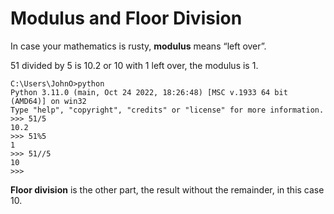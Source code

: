 # Modulus and Floor Division

In case your mathematics is rusty, **modulus** means “left over”.&#x20;

51 divided by 5 is 10.2 or 10 with 1 left over, the modulus is 1.

```
C:\Users\JohnO>python
Python 3.11.0 (main, Oct 24 2022, 18:26:48) [MSC v.1933 64 bit (AMD64)] on win32
Type "help", "copyright", "credits" or "license" for more information.
>>> 51/5
10.2
>>> 51%5
1
>>> 51//5
10
>>>
```

**Floor division** is the other part, the result without the remainder, in this case 10.
